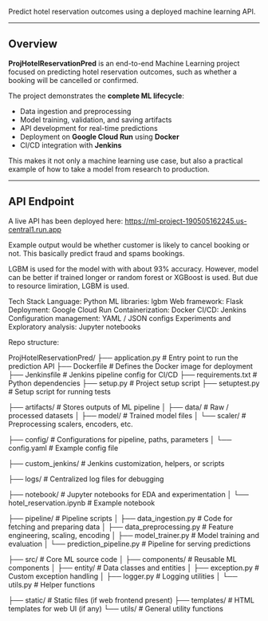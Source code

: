 Predict hotel reservation outcomes using a deployed machine learning API.

---

## Overview

**ProjHotelReservationPred** is an end-to-end Machine Learning project focused on predicting hotel reservation outcomes, such as whether a booking will be cancelled or confirmed.  

The project demonstrates the **complete ML lifecycle**:  
- Data ingestion and preprocessing  
- Model training, validation, and saving artifacts  
- API development for real-time predictions  
- Deployment on **Google Cloud Run** using **Docker**  
- CI/CD integration with **Jenkins**  

This makes it not only a machine learning use case, but also a practical example of how to take a model from research to production.

---

## API Endpoint

A live API has been deployed here: https://ml-project-190505162245.us-central1.run.app

Example output would be whether customer is likely to cancel booking or not. This basically predict fraud and spams bookings.

LGBM is used for the model with with about 93% accuracy. However, model can be better if trained longer or random forest or  XGBoost is used. But due to resource limiration, LGBM is used.

Tech Stack
Language: Python
ML libraries: lgbm
Web framework: Flask
Deployment: Google Cloud Run
Containerization: Docker
CI/CD: Jenkins
Configuration management: YAML / JSON configs
Experiments and Exploratory analysis: Jupyter notebooks

Repo structure:

ProjHotelReservationPred/
├── application.py              # Entry point to run the prediction API
├── Dockerfile                  # Defines the Docker image for deployment
├── Jenkinsfile                 # Jenkins pipeline config for CI/CD
├── requirements.txt            # Python dependencies
├── setup.py                    # Project setup script
├── setuptest.py                # Setup script for running tests

├── artifacts/                  # Stores outputs of ML pipeline
│   ├── data/                   # Raw / processed datasets
│   ├── model/                  # Trained model files
│   └── scaler/                 # Preprocessing scalers, encoders, etc.

├── config/                     # Configurations for pipeline, paths, parameters
│   └── config.yaml             # Example config file

├── custom_jenkins/             # Jenkins customization, helpers, or scripts

├── logs/                       # Centralized log files for debugging

├── notebook/                   # Jupyter notebooks for EDA and experimentation
│   └── hotel_reservation.ipynb # Example notebook

├── pipeline/                   # Pipeline scripts
│   ├── data_ingestion.py       # Code for fetching and preparing data
│   ├── data_preprocessing.py   # Feature engineering, scaling, encoding
│   ├── model_trainer.py        # Model training and evaluation
│   └── prediction_pipeline.py  # Pipeline for serving predictions

├── src/                        # Core ML source code
│   ├── components/             # Reusable ML components
│   ├── entity/                 # Data classes and entities
│   ├── exception.py            # Custom exception handling
│   ├── logger.py               # Logging utilities
│   └── utils.py                # Helper functions

├── static/                     # Static files (if web frontend present)
├── templates/                  # HTML templates for web UI (if any)
└── utils/                      # General utility functions


